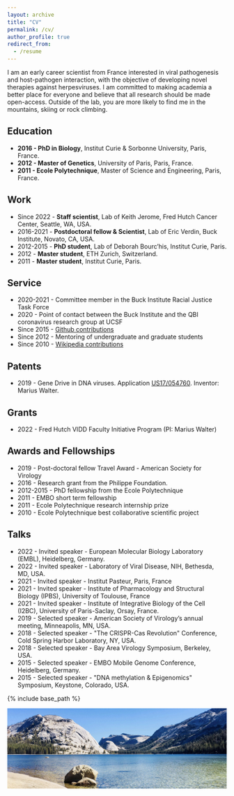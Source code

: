 ```yaml
---
layout: archive
title: "CV"
permalink: /cv/
author_profile: true
redirect_from:
  - /resume
---
```

I am an early career scientist from France interested in viral pathogenesis and host-pathogen interaction, with the objective of developing novel therapies against herpesviruses. I am committed to making academia a better place for everyone and believe that all research should be made open-access.
Outside of the lab, you are more likely to find me in the mountains, skiing or rock climbing.

## Education
* **2016 - PhD in Biology**, Institut Curie & Sorbonne University, Paris, France.
* **2012 - Master of Genetics**,	University of Paris, Paris, France.
* **2011 - Ecole Polytechnique**,		Master of Science and Engineering, Paris, France.		

## Work
* Since 2022 -  **Staff scientist**, Lab of Keith Jerome, Fred Hutch Cancer Center, Seattle, WA, USA.
* 2016-2021 -  **Postdoctoral fellow & Scientist**, Lab of Eric Verdin, Buck Institute, Novato, CA, USA.
* 2012-2015 - **PhD student**, Lab of Deborah Bourc’his, Institut Curie, Paris.
* 2012 - **Master student**, ETH Zurich, Switzerland.
* 2011 - **Master student**, Institut Curie, Paris.

## Service
* 2020-2021 -	Committee member in the Buck Institute Racial Justice Task Force
* 2020 - Point of contact between the Buck Institute and the QBI coronavirus research group at UCSF
* Since 2015 - [Github contributions](https://github.com/mariuswalter)
* Since 2012 -	Mentoring of undergraduate and graduate students
* Since 2010 -	[Wikipedia contributions](https://commons.wikimedia.org/wiki/Special:ListFiles?limit=50&user=Mariuswalter)

## Patents
* 2019 - Gene Drive in DNA viruses. Application [US17/054760](https://patents.google.com/patent/US20210222150A1/en). Inventor: Marius Walter.

## Grants
* 2022 - Fred Hutch VIDD Faculty Initiative Program (PI: Marius Walter) 

## Awards and Fellowships
* 2019 - Post-doctoral fellow Travel Award - American Society for Virology
* 2016 - Research grant from the Philippe Foundation.
* 2012-2015 - PhD fellowship from the Ecole Polytechnique
* 2011 - EMBO short term fellowship
* 2011 - Ecole Polytechnique research internship prize
* 2010 - Ecole Polytechnique best collaborative scientific project

## Talks
* 2022 -  Invited speaker - European Molecular Biology Laboratory (EMBL), Heidelberg, Germany.
* 2022 -  Invited speaker - Laboratory of Viral Disease, NIH, Bethesda, MD, USA.
* 2021 -	Invited speaker -	Institut Pasteur, Paris, France
* 2021 -	Invited speaker -	Institute of Pharmacology and Structural Biology (IPBS), University of Toulouse, France
* 2021 -	Invited speaker - Institute of Integrative Biology of the Cell (I2BC), University of Paris-Saclay, Orsay, France.
* 2019 -	Selected speaker -	American Society of Virology’s annual meeting, Minneapolis, MN, USA.
* 2018 -	Selected speaker -	"The CRISPR-Cas Revolution" Conference, Cold Spring Harbor Laboratory, NY, USA.
* 2018 -	Selected speaker -	Bay Area Virology Symposium, Berkeley, USA.
* 2015 -	Selected speaker -	EMBO Mobile Genome Conference, Heidelberg, Germany.
* 2015 -	Selected speaker - "DNA methylation & Epigenomics" Symposium, Keystone, Colorado, USA.


{% include base_path %}

![GD](/images/Yosemite.jpg)
